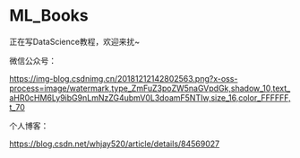 # ML_Books
正在写DataScience教程，欢迎来扰~

微信公众号：

https://img-blog.csdnimg.cn/20181212142802563.png?x-oss-process=image/watermark,type_ZmFuZ3poZW5naGVpdGk,shadow_10,text_aHR0cHM6Ly9ibG9nLmNzZG4ubmV0L3doamF5NTIw,size_16,color_FFFFFF,t_70

个人博客：

https://blog.csdn.net/whjay520/article/details/84569027
